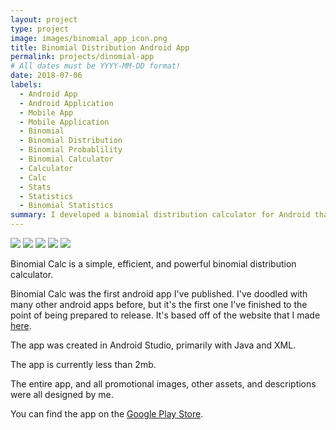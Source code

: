 ```yaml
---
layout: project
type: project
image: images/binomial_app_icon.png
title: Binomial Distribution Android App
permalink: projects/dinomial-app
# All dates must be YYYY-MM-DD format!
date: 2018-07-06
labels:
  - Android App
  - Android Application
  - Mobile App
  - Mobile Application
  - Binomial
  - Binomial Distribution
  - Binomial Probablility
  - Binomial Calculator
  - Calculator
  - Calc
  - Stats
  - Statistics
  - Binomial Statistics
summary: I developed a binomial distribution calculator for Android that provides users with the odds of different statistics and provides them with graphs to visualize the data.
---
```


<div class="ui small rounded images">
  <img class="ui image" src="../images/binomial_app_screenshot_1.png">
  <img class="ui image" src="../images/binomial_app_screenshot_2.png">
  <img class="ui image" src="../images/binomial_app_screenshot_3.png">
  <img class="ui image" src="../images/binomial_app_screenshot_4.png">
  <img class="ui image" src="../images/binomial_app_screenshot_5.png">
</div>

Binomial Calc is a simple, efficient, and powerful binomial distribution calculator.

Binomial Calc was the first android app I've published. I've doodled with many other android apps before, but it's the first one I've finished to the point of being prepared to release. It's based off of the website that I made [here](http://rgbstudios.org/binomial-calc/).

The app was created in Android Studio, primarily with Java and XML.

The app is currently less than 2mb.

The entire app, and all promotional images, other assets, and descriptions were all designed by me.

You can find the app on the [Google Play Store](https://play.google.com/store/apps/details?id=org.rgbstudios.binomialdistributioncalculator).


